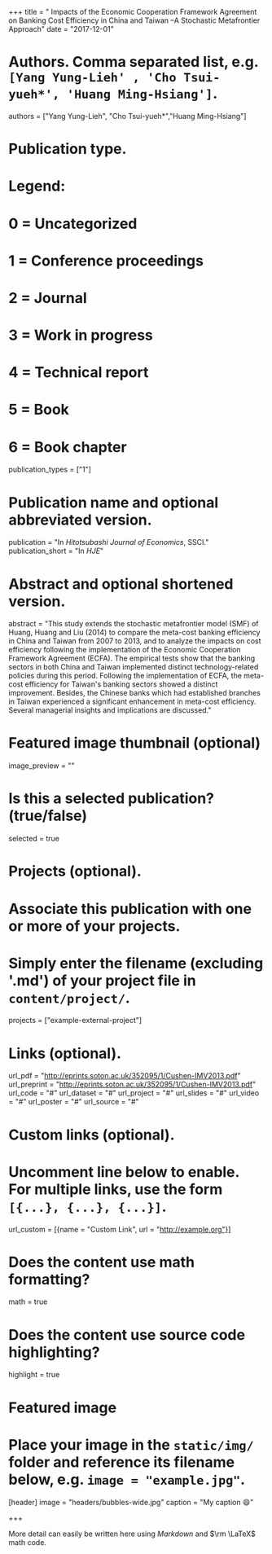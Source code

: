 +++
title = " Impacts of the Economic Cooperation Framework Agreement on Banking Cost Efficiency in China and Taiwan –A Stochastic Metafrontier Approach"
date = "2017-12-01"

# Authors. Comma separated list, e.g. `[Yang Yung-Lieh' , 'Cho Tsui-yueh*', 'Huang Ming-Hsiang']`.
authors = ["Yang Yung-Lieh", "Cho Tsui-yueh*","Huang Ming-Hsiang"]

# Publication type.
# Legend:
# 0 = Uncategorized
# 1 = Conference proceedings
# 2 = Journal
# 3 = Work in progress
# 4 = Technical report
# 5 = Book
# 6 = Book chapter
publication_types = ["1"]

# Publication name and optional abbreviated version.
publication = "In *Hitotsubashi Journal of Economics*, SSCI."
publication_short = "In *HJE*"

# Abstract and optional shortened version.
abstract = "This study extends the stochastic metafrontier model (SMF) of Huang, Huang and Liu (2014) to compare the meta-cost banking efficiency in China and Taiwan from 2007 to 2013, and to analyze the impacts on cost efficiency following the implementation of the Economic Cooperation Framework Agreement (ECFA). The empirical tests show that the banking sectors in both China and Taiwan implemented distinct technology-related policies during this period. Following the implementation of ECFA, the meta-cost efficiency for Taiwan's banking sectors showed a distinct improvement. Besides, the Chinese banks which had established branches in Taiwan experienced a significant enhancement in meta-cost efficiency. Several managerial insights and implications are discussed."

# Featured image thumbnail (optional)
image_preview = ""

# Is this a selected publication? (true/false)
selected = true

# Projects (optional).
#   Associate this publication with one or more of your projects.
#   Simply enter the filename (excluding '.md') of your project file in `content/project/`.
projects = ["example-external-project"]

# Links (optional).
url_pdf = "http://eprints.soton.ac.uk/352095/1/Cushen-IMV2013.pdf"
url_preprint = "http://eprints.soton.ac.uk/352095/1/Cushen-IMV2013.pdf"
url_code = "#"
url_dataset = "#"
url_project = "#"
url_slides = "#"
url_video = "#"
url_poster = "#"
url_source = "#"

# Custom links (optional).
#   Uncomment line below to enable. For multiple links, use the form `[{...}, {...}, {...}]`.
url_custom = [{name = "Custom Link", url = "http://example.org"}]

# Does the content use math formatting?
math = true

# Does the content use source code highlighting?
highlight = true

# Featured image
# Place your image in the `static/img/` folder and reference its filename below, e.g. `image = "example.jpg"`.
[header]
image = "headers/bubbles-wide.jpg"
caption = "My caption :smile:"

+++

More detail can easily be written here using *Markdown* and $\rm \LaTeX$ math code.
